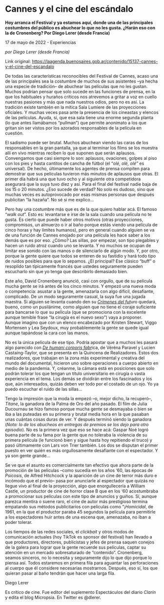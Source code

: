 # Cannes y el cine del escándalo

**Hoy arranca el Festival y ya estamos aquí, donde una de las principales costumbres del público es abuchear lo que no les gusta. ¿Harán eso con la de Cronenberg? Por Diego Lerer (desde Francia)**

17 de mayo de 2022 - Experiencias

_por Diego Lerer (desde Francia)_

Link original: https://laagenda.buenosaires.gob.ar/contenido/15137-cannes-y-el-cine-del-escandalo



De todas las características reconocibles del Festival de Cannes, acaso una de las principales sea la costumbre de muchos de sus asistentes –ya hecha una especie de tradición– de abuchear las películas que no les gustan. Muchos podrían pensar que solo sucede en las funciones de prensa, en la que los habituales y huraños críticos nos atrevemos a gritar a voz en cuello nuestras pasiones y más que nada nuestros odios, pero no es así. La tradición existe también en la mítica Sala Lumiere de las proyecciones oficiales. Y muchas veces pasa ante la presencia de los cineastas y elencos de las películas. Ayuda, sí, que esa sala tiene una enorme segunda planta (lo que antes llamábamos “pullman”) que permite anonimato a los que gritan sin ser vistos por los azorados responsables de la película en cuestión.




El sadismo puede ser brutal. Muchos abuchean viendo las caras de los responsables en la gran pantalla, ya que al terminar los films se los muestra allí en vivo mientras reciben lo que suponen que serán aplausos. Convengamos que casi siempre lo son: aplausos, ovaciones, golpes al piso con los pies y hasta cantitos de cancha de fútbol (el “*olé, olé, olé”* es universal). De hecho, últimamente los agentes de prensa compiten para demostrar que sus películas tuvieron más minutos de aplausos que otras. El primer día habrá una que tuvo ocho y al siguiente otra competidora asegurará que la suya tuvo diez y así. Para el final del festival nadie baja de los 15 o 20 minutos. ¿Eso sucede de verdad? No solo es dudoso, sino que muchas veces es autoprovocado por esas mismas personas que después publicitan “la hazaña”. No sé si me explico…




Pero hay una costumbre más que es de la que quiero hablar acá. El famoso “*walk out*”. Esto es: levantarse e irse de la sala cuando una película no te gusta. Es cierto que puede haber otros motivos (otras proyecciones, compromisos, un almuerzo o ir al baño porque estás viendo una película de cinco horas y hay límites humanos), pero en general cuando alguien se va de una función de Cannes enojado por una película les hace saber a los demás que es por eso. ¿Cómo? Las sillas, por empezar, son tipo plegables y hacen un ruido atroz cuando uno se levanta. Y no muchos se ocupan de limitar ese sonido con las manos o de silenciarlo de algún modo. Y, por otro, porque la gente quiere que todos se enteren de su fastidio y hará todo tipo de ruidos posibles para que lo sepamos. ¿El principal? Ese clásico “buff” o resoplido tan típicamente francés que ustedes seguramente pueden escucharlo sin que yo tenga que describirlo demasiado bien.




Este año, David Cronenberg anunció, casi con orgullo, que de su película mucha gente se irá antes de los cinco minutos. Y empezó una nueva moda o competencia: asustar a la gente, amenazarla con algo difícil, desafiante, complicado. De un modo seguramente casual, la suya fue una jugada maestra. Si alguien se levanta cuando den su [*Crímenes del fut*](https://www.youtube.com/watch?v=v_bbLcJAHEo)uro quedará, bueno, como un pusilánime, como alguien que no tiene el coraje suficiente para bancarse lo que su película (que se promociona con la excelente aunque temible frase “la cirugía es el nuevo sexo”) vaya a proponer. Aunque imagino que con un elenco encabezado por Kristen Stewart, Viggo Mortensen y Lea Seydoux, muy probablemente la gente se quede igual aunque tapándose la cara con las manos.




No es la única película de ese tipo. Podría apostar que a muchos les pasará algo parecido con [*De humani corporis fabr*](https://filmsdulosange.com/en/film/de-humani-corporis-fabrica/)ica, de Véréna Paravel y Lucien Castaing-Taylor, que se presenta en la Quincena de Realizadores. Estos dos realizadores, que trabajan en la zona más experimental y creativa del mundo del documental, hicieron uno sobre operaciones a cuerpo abierto en medio de la pandemia. Y, créanme, la cámara está en posiciones que solo podrán tolerar los que tengan un título universitario en cirugía o vasta experiencia en el tema. Los demás se dividirán entre los fascinados y los que, aún interesados, quizás deben ver todo por el costado de un ojo. Yo ya puedo escuchar el ruido de las sillas…




Tengo la impresión que la moda la empezó –o, mejor dicho, la recuperó–, *Titane*, la ganadora de la Palma de Oro del año pasado. El film de Julia Ducournau se hizo famoso porque mucha gente se desmayaba o bien se iba a las puteadas en su primera y brutal media hora en la que pasaban unas cuántas cosas duras de ver. Y después terminó siendo la ganadora (*Nota: lo de los abucheos en entregas de premios se los dejo para otro episodio*). No es la primera vez que eso se hace acá: Gaspar Noé logró buena parte de su fama por la gente que no toleraba la violencia de su primera película (le funcionó bien y sigue hasta hoy repitiendo el truco) y pasó últimamente con Lars von Trier también. Los dos se disputan el primer puesto en ver quién es más orgullosamente desafiante con el espectador. Y ya son gente grande…




Se ve que el asunto es comercialmente tan efectivo que ahora parte de la promoción de las películas –como sucedía en los años ‘60, las épocas de *Psicosis*, de Alfred Hitchcock y la aparición de un cine de terror más duro e incómodo que el previo– pasa por anunciarle al espectador que quizás no llegue vivo al final de la proyección, algo que enorgullecería a William Castle, un productor de cine de horror clase B que en los ‘60 acostumbraba a promocionar sus películas con este tipo de anuncios y guiños. Sí, aunque parezca mentira o suene raro, el cine de autor más prestigioso termina empatando sus métodos publicitarios con películas como “¡*Homicidal*, de 1961, en la que el productor paraba 45 segundos la película para permitirle a los espectadores huir antes de una escena que, amenazaba, no iban a poder tolerar.




Los tiempos de las redes sociales, el *clickbait* y otros modos de comunicación actuales (hoy TikTok es sponsor del festival) han llevado a que productores, directores, publicistas y jefes de prensa saquen conejos de la galera para lograr que la gente recuerde sus películas, captar su atención en un mercado sobresaturado de “contenido”. Cronenberg, seamos sinceros, no lo necesita y seguramente dijo lo que dijo porque lo piensa así. Todos estaremos en primera fila para aguantar las perforaciones al cuerpo que él considere necesarias mostrarnos. Después, eso sí, los que quieran pasar al baño tendrán que hacer una larga fila.




Diego Lerer




Es crítico de cine. Fue editor del suplemento Espectáculos del diario *Clarín* y edita el blog Micropsia. En Twitter es @dlerer.



